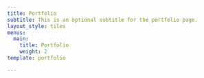 ```yaml
---
title: Portfolio
subtitle: This is an optional subtitle for the portfolio page.
layout_style: tiles
menus:
  main:
    title: Portfolio
    weight: 2
template: portfolio

---
```


